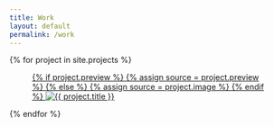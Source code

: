 ```yaml
---
title: Work
layout: default
permalink: /work
---
```

<section class="projects grid">
	{% for project in site.projects %}
	<a href="{% if project.link %}{{ project.link }}{% else %}{{ project.url }}{% endif %}" {% if project.link %}target="_blank"{% endif %} class="project">
		<figure class="project--image grid--col--full">
			{% if project.preview %}
				{% assign source = project.preview %}
			{% else %}
				{% assign source = project.image %}
			{% endif %}
			<img src="{{ source }}" srcset="{{ source | replace:'.','@2x.' }} 2x" alt="{{ project.title }}"/>
		</figure>
	</a>
	{% endfor %}
</section>